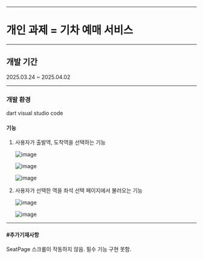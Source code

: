 -------------------------

# 개인 과제 = 기차 예매 서비스

-------------------------

## 개발 기간
2025.03.24 ~ 2025.04.02

-------------------------

### 개발 환경
dart
visual studio code



#### 기능
1. 사용자가 출발역, 도착역을 선택하는 기능
   
   ![image](https://github.com/user-attachments/assets/a0101223-1e5b-44be-b0ad-2ef230304aaa)

   ![image](https://github.com/user-attachments/assets/996d3278-3a5b-425e-9577-68a7b4218e2e)
   
   ![image](https://github.com/user-attachments/assets/d866a1e7-f9cb-4996-b132-7350ca5d1160)

2. 사용자가 선택한 역을 좌석 선택 페이지에서 불러오는 기능

   ![image](https://github.com/user-attachments/assets/046ccad7-ae85-46d1-ac93-267bf8070645)

   ![image](https://github.com/user-attachments/assets/ee22eca8-d5bb-4017-b33a-eec4f43137e7)

   




-------------------------
#### #추가기재사항
SeatPage 스크롤이 작동하지 않음.
필수 기능 구현 못함.
